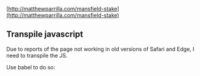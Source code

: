 [http://matthewparrilla.com/mansfield-stake](http://matthewparrilla.com/mansfield-stake)

## Transpile javascript

Due to reports of the page not working in old versions of Safari and Edge, I need to transpile the JS.

Use babel to do so:

